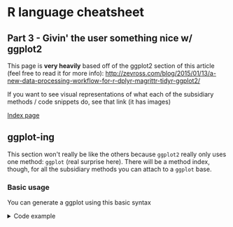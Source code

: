 # R language cheatsheet
## Part 3 - Givin' the user something nice w/ ggplot2

This page is **very heavily** based off of the ggplot2 section of this article (feel free to read it for more info): http://zevross.com/blog/2015/01/13/a-new-data-processing-workflow-for-r-dplyr-magrittr-tidyr-ggplot2/

If you want to see visual representations of what each of the subsidiary methods / code snippets do, see that link (it has images)

[Index page](https://github.com/enragednuke/R-language-cheatsheet/blob/master/README.md)

## ggplot-ing

This section won't really be like the others because `ggplot2` really only uses one method: `ggplot` (real surprise here). There will be a method index, though, for all the subsidiary methods you can attach to a `ggplot` base.

### Basic usage

You can generate a ggplot using this basic syntax

<details>
<summary>Code example</summary>
```R
ggplot(data, aes(x_col, y_col))

# However, you will need to have a visualization of the plots, so add geom_point
ggplot(data, aes(x_col, y_col))+geom_point(color=COLOR)
```
</details>

You may notice a weird pattern that `ggplot` generates its plots: It combines a series of additional `ggplot` methods as a 'concatenation' (adding them with `+`). This is consistent throughout the generation of ggplots.

## Code snippets

This will be a list of small snippets to help do basic graphing

* **Edit X/Y-axis graph labels**
 * `labs(x=character, y=character, title=character)`
* **Removing labeling/ticks on axes**
 * `theme(axis.ticks.y = element_blank(), axis.text.y = element_blank())`
 * (note: you can `.x` for x-axis)
* **Rotate/change size of 'tick label' text**
 * `theme(axis.text.x=element_text(angle=int, size=int, vjust=dbl))`
 * (note: this uses the `element_text` method mentioned below)

## Subsidiary Method Index (SMI)

These are all methods you `+` to a `ggplot` object

As always, there are more parameters than I give, but I'm providing the basics. Type `?method` in the console for more info.

### Adding point visualization
So stuff shows up on the graph, duh

* **Usage**: `geom_point(color=COLOR)`
* **Params**
  * `color` is a the color of the dots (use a string)

### Adding a title
If you need an explanation for this, there's a problem

 * **Usage**: `ggtitle(NAME)` or `labs(title=NAME)`
 * **Params**
  * Supply a string in place of `NAME`

## Stylizing
This allows you customize **many** elements of the graph

 * **Usage**: `theme(args*)`
 * There are **a lot** of potential parameters. *Please* see `?theme` for a list of potential `args`

Example: `theme(plot.title = element_text(size=20, face="bold", margin=margin(10, 0, 10, 0)))` will give the title of the graph a bold face, larger size, and padding around it.

**Note**: The other method shown here, `element_text`, also has a **ton** of potenttial arguments. See `?element_text` for more information.

